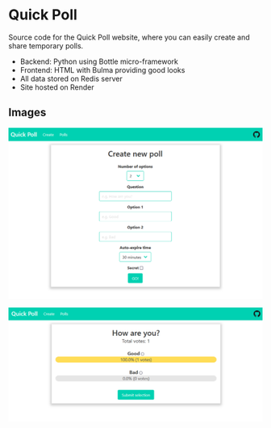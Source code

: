 # Quick Poll

Source code for the Quick Poll website, where you can easily create and share temporary polls.

- Backend: Python using Bottle micro-framework
- Frontend: HTML with Bulma providing good looks
- All data stored on Redis server
- Site hosted on Render

## Images

![Homepage](images/homepage.png)

![Poll](/images/poll.png)
